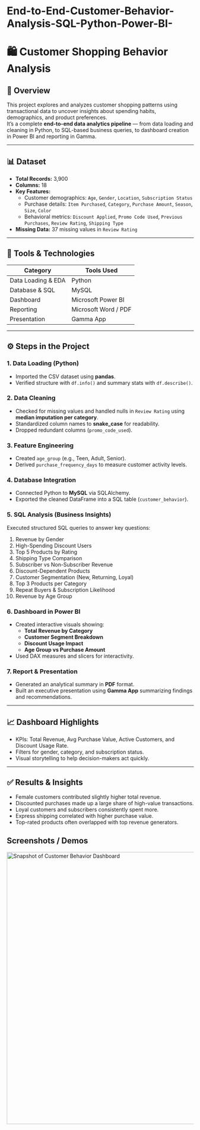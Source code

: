 # End-to-End-Customer-Behavior-Analysis-SQL-Python-Power-BI-

# 🛍️ Customer Shopping Behavior Analysis  

## 📘 Overview  
This project explores and analyzes customer shopping patterns using transactional data to uncover insights about spending habits, demographics, and product preferences.  
It’s a complete **end-to-end data analytics pipeline** — from data loading and cleaning in Python, to SQL-based business queries, to dashboard creation in Power BI and reporting in Gamma.  

---

## 📊 Dataset  
- **Total Records:** 3,900  
- **Columns:** 18  
- **Key Features:**  
  - Customer demographics: `Age`, `Gender`, `Location`, `Subscription Status`  
  - Purchase details: `Item Purchased`, `Category`, `Purchase Amount`, `Season`, `Size`, `Color`  
  - Behavioral metrics: `Discount Applied`, `Promo Code Used`, `Previous Purchases`, `Review Rating`, `Shipping Type`  
- **Missing Data:** 37 missing values in `Review Rating`  

---

## 🧰 Tools & Technologies  
| Category | Tools Used |
|-----------|------------|
| Data Loading & EDA | Python |
| Database & SQL | MySQL |
| Dashboard | Microsoft Power BI |
| Reporting | Microsoft Word / PDF |
| Presentation | Gamma App |

---

## ⚙️ Steps in the Project  

### 1. **Data Loading (Python)**  
- Imported the CSV dataset using **pandas**.  
- Verified structure with `df.info()` and summary stats with `df.describe()`.  

### 2. **Data Cleaning**  
- Checked for missing values and handled nulls in `Review Rating` using **median imputation per category**.  
- Standardized column names to **snake_case** for readability.  
- Dropped redundant columns (`promo_code_used`).  

### 3. **Feature Engineering**  
- Created `age_group` (e.g., Teen, Adult, Senior).  
- Derived `purchase_frequency_days` to measure customer activity levels.  

### 4. **Database Integration**  
- Connected Python to **MySQL** via SQLAlchemy.  
- Exported the cleaned DataFrame into a SQL table (`customer_behavior`).  

### 5. **SQL Analysis (Business Insights)**  
Executed structured SQL queries to answer key questions:  
1. Revenue by Gender  
2. High-Spending Discount Users  
3. Top 5 Products by Rating  
4. Shipping Type Comparison  
5. Subscriber vs Non-Subscriber Revenue  
6. Discount-Dependent Products  
7. Customer Segmentation (New, Returning, Loyal)  
8. Top 3 Products per Category  
9. Repeat Buyers & Subscription Likelihood  
10. Revenue by Age Group  

### 6. **Dashboard in Power BI**  
- Created interactive visuals showing:  
  - **Total Revenue by Category**  
  - **Customer Segment Breakdown**  
  - **Discount Usage Impact**  
  - **Age Group vs Purchase Amount**  
- Used DAX measures and slicers for interactivity.  

### 7. **Report & Presentation**  
- Generated an analytical summary in **PDF** format.  
- Built an executive presentation using **Gamma App** summarizing findings and recommendations.  

---

## 📈 Dashboard Highlights  
- KPIs: Total Revenue, Avg Purchase Value, Active Customers, and Discount Usage Rate.  
- Filters for gender, category, and subscription status.  
- Visual storytelling to help decision-makers act quickly.  

---

## ✅ Results & Insights  
- Female customers contributed slightly higher total revenue.  
- Discounted purchases made up a large share of high-value transactions.  
- Loyal customers and subscribers consistently spent more.  
- Express shipping correlated with higher purchase value.  
- Top-rated products often overlapped with top revenue generators.  

 ## Screenshots / Demos
 <img width="1343" height="732" alt="Snapshot of Customer Behavior Dashboard" src="https://github.com/user-attachments/assets/943398ff-09b4-4257-8554-a47001bd481c" />
